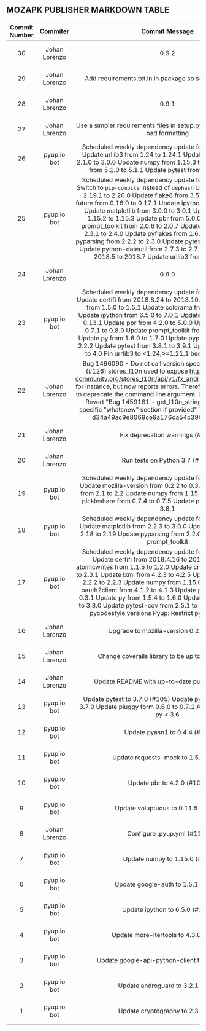 ## MOZAPK PUBLISHER MARKDOWN TABLE

| Commit Number | Commiter | Commit Message | Commit Url | Date | 
|:---:|:----:|:----------------------------------:|:------:|:----:| 
|30|Johan Lorenzo|0.9.2|[URL](https://github.com/mozilla-releng/mozapkpublisher/commit/ac653d9dccec8624f8ff25f31b994757cca5fd79)|2018-11-08 09:57:02 
|29|Johan Lorenzo|Add requirements.txt.in in package so setup.py can use it|[URL](https://github.com/mozilla-releng/mozapkpublisher/commit/faf0e1d2f62664cf325375ae90e546a665d00544)|2018-11-08 09:56:04 
|28|Johan Lorenzo|0.9.1|[URL](https://github.com/mozilla-releng/mozapkpublisher/commit/5e6e12b4f158efcfdc2b2e38f111087caf2c79d4)|2018-11-07 19:08:58 
|27|Johan Lorenzo|Use a simpler requirements files in setup.py (#133)  This avoids bad formatting|[URL](https://github.com/mozilla-releng/mozapkpublisher/commit/abf3c9f9cd18f39e7366d60f4b396a63c6975e92)|2018-11-07 19:05:00 
|26|pyup.io bot|Scheduled weekly dependency update for week 44 (#132)    Update urllib3 from 1.24 to 1.24.1    Update cachetools from 2.1.0 to 3.0.0    Update numpy from 1.15.3 to 1.15.4    Update pbr from 5.1.0 to 5.1.1    Update pytest from 3.9.3 to 3.10.0|[URL](https://github.com/mozilla-releng/mozapkpublisher/commit/bc1e63db5254cd35444490b300bab02488eb1915)|2018-11-07 17:39:32 
|25|pyup.io bot|Scheduled weekly dependency update for week 43 (#131)    Switch to `pip-compile` instead of `dephash`       Update requests from 2.19.1 to 2.20.0    Update flake8 from 3.5.0 to 3.6.0    Update future from 0.16.0 to 0.17.1    Update ipython from 7.0.1 to 7.1.1    Update matplotlib from 3.0.0 to 3.0.1    Update numpy from 1.15.2 to 1.15.3    Update pbr from 5.0.0 to 5.1.0    Update prompt_toolkit from 2.0.6 to 2.0.7    Update pycodestyle from 2.3.1 to 2.4.0    Update pyflakes from 1.6.0 to 2.0.0    Update pyparsing from 2.2.2 to 2.3.0    Update pytest from 3.9.1 to 3.9.3    Update python-dateutil from 2.7.3 to 2.7.5    Update pytz from 2018.5 to 2018.7    Update urllib3 from 1.23 to 1.24|[URL](https://github.com/mozilla-releng/mozapkpublisher/commit/ff91e37e7f69cc7e72f3c3f63a053918287f0cbc)|2018-11-02 11:30:05 
|24|Johan Lorenzo|0.9.0|[URL](https://github.com/mozilla-releng/mozapkpublisher/commit/8051c7f98959e2f041ce63a1911ade88827c3a66)|2018-10-19 12:42:47 
|23|pyup.io bot|Scheduled weekly dependency update for week 41 (#129)    Update certifi from 2018.8.24 to 2018.10.15    Update coveralls from 1.5.0 to 1.5.1    Update colorama from 0.3.9 to 0.4.0    Update ipython from 6.5.0 to 7.0.1    Update jedi from 0.12.1 to 0.13.1    Update pbr from 4.2.0 to 5.0.0    Update pluggy from 0.7.1 to 0.8.0    Update prompt_toolkit from 1.0.15 to 2.0.6    Update py from 1.6.0 to 1.7.0    Update pyparsing from 2.2.1 to 2.2.2    Update pytest from 3.8.1 to 3.9.1    Update rsa from 3.4.2 to 4.0    Pin urrlib3 to <1.24,>=1.21.1 because of requests|[URL](https://github.com/mozilla-releng/mozapkpublisher/commit/b2a14390043d84315b793556c48f1e06994850f6)|2018-10-19 12:33:54 
|22|Johan Lorenzo|Bug 1496090 - Do not call version specific URLs anymore (#126)  stores_l10n used to expose https://l10n.mozilla-community.org/stores_l10n/api/v1/fx_android/translation/61/fr/  for instance, but now reports errors. Therefore, there is no need to  deprecate the command line argument. Let's just get rid of it.    Revert "Bug 1459181 - get_l10n_strings: fetch version-specific "whatsnew" section if provided"    This reverts commit d34a49ac9e8069ce9a176da54c390b3e5ccf0f40.|[URL](https://github.com/mozilla-releng/mozapkpublisher/commit/1390b173fcd9b4bf843e9bda1badfe5e21291afc)|2018-10-04 13:43:45 
|21|Johan Lorenzo|Fix deprecation warnings (#127)|[URL](https://github.com/mozilla-releng/mozapkpublisher/commit/902e22bc3db7760a8589e95cb6c271d97a990e1e)|2018-10-04 09:17:42 
|20|Johan Lorenzo|Run tests on Python 3.7 (#122)|[URL](https://github.com/mozilla-releng/mozapkpublisher/commit/d16e72174d4a1806b4d4d5a2fae6f48a27d0efec)|2018-10-03 13:22:26 
|19|pyup.io bot|Scheduled weekly dependency update for week 38 (#124)    Update mozilla-version from 0.2.2 to 0.3.0    Update networkx from 2.1 to 2.2    Update numpy from 1.15.1 to 1.15.2    Update pickleshare from 0.7.4 to 0.7.5    Update pytest from 3.8.0 to 3.8.1|[URL](https://github.com/mozilla-releng/mozapkpublisher/commit/293361c2979208098ae0d51340b4346bdc6827f4)|2018-10-03 12:34:54 
|18|pyup.io bot|Scheduled weekly dependency update for week 37 (#123)    Update matplotlib from 2.2.3 to 3.0.0    Update pycparser from 2.18 to 2.19    Update pyparsing from 2.2.0 to 2.2.1    PyUp: pin prompt_toolkit|[URL](https://github.com/mozilla-releng/mozapkpublisher/commit/2eea9a085cbad28f18ff9532940651e74bf2b551)|2018-09-25 12:48:05 
|17|pyup.io bot|Scheduled weekly dependency update for week 36 (#118)    Update certifi from 2018.4.16 to 2018.8.24    Update atomicwrites from 1.1.5 to 1.2.0    Update cryptography from 2.3 to 2.3.1    Update lxml from 4.2.3 to 4.2.5    Update matplotlib from 2.2.2 to 2.2.3    Update numpy from 1.15.0 to 1.15.1    Update oauth2client from 4.1.2 to 4.1.3    Update parso from 0.3.0 to 0.3.1    Update py from 1.5.4 to 1.6.0    Update pytest from 3.7.0 to 3.8.0    Update pytest-cov from 2.5.1 to 2.6.0    Pyup: Restrict pycodestyle versions    Pyup: Restrict pyflakes versions|[URL](https://github.com/mozilla-releng/mozapkpublisher/commit/6114b0b348139d5c5db56090febccf14a2791cd7)|2018-09-13 16:11:18 
|16|Johan Lorenzo|Upgrade to mozilla-version 0.2.2 (#121)|[URL](https://github.com/mozilla-releng/mozapkpublisher/commit/db7e16b93ea884c0ba35f37672fcf2a37aa69d49)|2018-09-13 15:04:00 
|15|Johan Lorenzo|Change coveralls library to be up to date (#120)|[URL](https://github.com/mozilla-releng/mozapkpublisher/commit/7b8a9bd94e1c2e71c697e31186c4f87d91418134)|2018-09-13 14:45:43 
|14|Johan Lorenzo|Update README with up-to-date push_apk.py call|[URL](https://github.com/mozilla-releng/mozapkpublisher/commit/7f97208715886f2e143601985063e28643829a25)|2018-08-29 11:46:58 
|13|pyup.io bot|Update pytest to 3.7.0 (#105)    Update pytest from 3.6.3 to 3.7.0    Update pluggy form 0.6.0 to 0.7.1    Add pathlib2 2.3.2 if py < 3.6|[URL](https://github.com/mozilla-releng/mozapkpublisher/commit/9853405889e03a1a75443d91302a5203170fabe6)|2018-08-02 09:44:50 
|12|pyup.io bot|Update pyasn1 to 0.4.4 (#98)|[URL](https://github.com/mozilla-releng/mozapkpublisher/commit/3e2b5236961bdd8d4653ecdda5a8c7c7c8e58175)|2018-08-02 09:05:29 
|11|pyup.io bot|Update requests-mock to 1.5.2 (#94)|[URL](https://github.com/mozilla-releng/mozapkpublisher/commit/1527a3fbd313d21c958738800be2c43b220b2b00)|2018-08-02 08:57:01 
|10|pyup.io bot|Update pbr to 4.2.0 (#104)|[URL](https://github.com/mozilla-releng/mozapkpublisher/commit/edf2f1de7de483f0a11820d277548f762c1f8256)|2018-08-02 08:49:44 
|9|pyup.io bot|Update voluptuous to 0.11.5 (#108)|[URL](https://github.com/mozilla-releng/mozapkpublisher/commit/8d422c67cbd86a256449b446fd2d14a7f9f52292)|2018-08-02 08:44:37 
|8|Johan Lorenzo|Configure .pyup.yml (#110)|[URL](https://github.com/mozilla-releng/mozapkpublisher/commit/3c79bb58ec342927bc5d9c166735f2a6b971c7ef)|2018-08-01 17:03:15 
|7|pyup.io bot|Update numpy to 1.15.0 (#97)|[URL](https://github.com/mozilla-releng/mozapkpublisher/commit/65bb8710feb468b29dbcd6708e541475440ba89d)|2018-08-01 17:00:28 
|6|pyup.io bot|Update google-auth to 1.5.1 (#107)|[URL](https://github.com/mozilla-releng/mozapkpublisher/commit/cc9242e0de7952c26b531bd4c1a61c00ed7c99cc)|2018-08-01 16:52:26 
|5|pyup.io bot|Update ipython to 6.5.0 (#103)|[URL](https://github.com/mozilla-releng/mozapkpublisher/commit/31ffe60f87da8ed3f6a5d6605140c27e2bbbf78b)|2018-08-01 12:57:01 
|4|pyup.io bot|Update more-itertools to 4.3.0 (#106)|[URL](https://github.com/mozilla-releng/mozapkpublisher/commit/e3ceeb4234895eb72b13e941d2608127a519f46b)|2018-08-01 12:56:33 
|3|pyup.io bot|Update google-api-python-client to 1.7.4 (#89)|[URL](https://github.com/mozilla-releng/mozapkpublisher/commit/29098dfa941263179284930825e1926e91d7c207)|2018-08-01 12:53:28 
|2|pyup.io bot|Update androguard to 3.2.1 (#91)|[URL](https://github.com/mozilla-releng/mozapkpublisher/commit/4b4be928472dde6ef89a47d3a160a72d842ba6c9)|2018-08-01 12:52:38 
|1|pyup.io bot|Update cryptography to 2.3 (#90)|[URL](https://github.com/mozilla-releng/mozapkpublisher/commit/8736098e51cdf5db6fdde52fe3fc8b1e43f0e04d)|2018-08-01 12:39:33 


